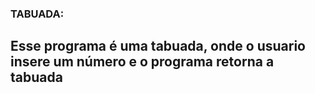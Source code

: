 ### TABUADA:
## Esse programa é uma tabuada, onde o usuario insere um número e o programa retorna a tabuada
